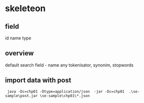 # skeleteon 

## field 
 id
 name
 type

## overview 
default search field - name 
any tokenisator, synonim, stopwords

## import data with post
```
 java -Dc=chp01 -Dtype=application/json  -jar -Dc=chp01  .\se-sample\post.jar \se-sample\chp01\*.json
```
